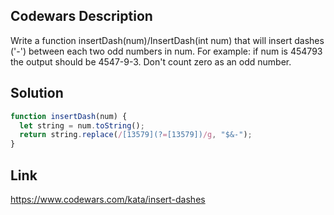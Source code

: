 ## Codewars Description
Write a function insertDash(num)/InsertDash(int num) that will insert dashes ('-') between each two odd numbers in num. For example: if num is 454793 the output should be 4547-9-3. Don't count zero as an odd number.

## Solution
```Javascript
function insertDash(num) {
  let string = num.toString();
  return string.replace(/[13579](?=[13579])/g, "$&-");
}
```

## Link
https://www.codewars.com/kata/insert-dashes
